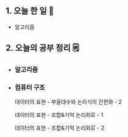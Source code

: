 <!-- 20210923 목 -->
<!--  



-->

## 1. 오늘 한 일 📅

*   알고리즘

## 2. 오늘의 공부 정리 🗒️

*   ### 알고리즘

*   ### 컴퓨터 구조

    데이터의 표현 - 부울대수와 논리식의 간편화 - 2

    데이터의 표현 - 조합&기억 논리회로 - 1

    데이터의 표현 - 조합&기억 논리회로 - 2

